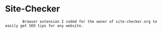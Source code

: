 # Site-Checker
            Browser extension I coded for the owner of site-checker.org to easily get SEO tips for any website.
